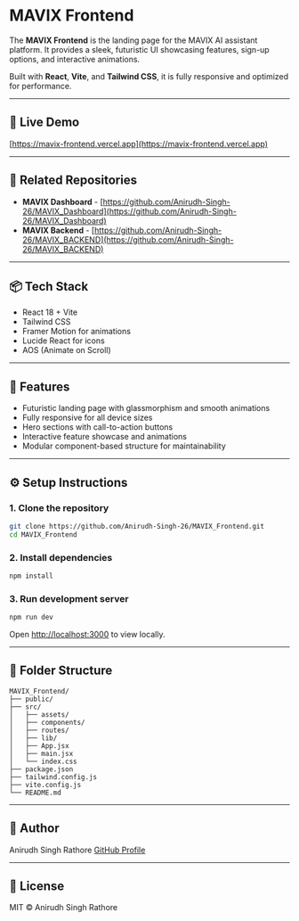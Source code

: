 #   MAVIX Frontend 

The **MAVIX Frontend** is the landing page for the MAVIX AI assistant platform. It provides a sleek, futuristic UI showcasing features, sign-up options, and interactive animations.

Built with **React**, **Vite**, and **Tailwind CSS**, it is fully responsive and optimized for performance.

---

## 🔗 Live Demo

[https://mavix-frontend.vercel.app](https://mavix-frontend.vercel.app)

---

## 🔗 Related Repositories

* **MAVIX Dashboard** - [https://github.com/Anirudh-Singh-26/MAVIX_Dashboard](https://github.com/Anirudh-Singh-26/MAVIX_Dashboard)
* **MAVIX Backend** - [https://github.com/Anirudh-Singh-26/MAVIX_BACKEND](https://github.com/Anirudh-Singh-26/MAVIX_BACKEND)

---

## 📦 Tech Stack

* React 18 + Vite
* Tailwind CSS
* Framer Motion for animations
* Lucide React for icons
* AOS (Animate on Scroll)

---

## 🌟 Features

* Futuristic landing page with glassmorphism and smooth animations
* Fully responsive for all device sizes
* Hero sections with call-to-action buttons
* Interactive feature showcase and animations
* Modular component-based structure for maintainability

---

## ⚙️ Setup Instructions

### 1. Clone the repository

```bash
git clone https://github.com/Anirudh-Singh-26/MAVIX_Frontend.git
cd MAVIX_Frontend
```

### 2. Install dependencies

```bash
npm install
```

### 3. Run development server

```bash
npm run dev
```

Open [http://localhost:3000](http://localhost:3000) to view locally.

---

## 📁 Folder Structure

```
MAVIX_Frontend/
├── public/
├── src/
│   ├── assets/
│   ├── components/
│   ├── routes/
│   ├── lib/
│   ├── App.jsx
│   ├── main.jsx
│   └── index.css
├── package.json
├── tailwind.config.js
├── vite.config.js
└── README.md
```

---

## 👤 Author

Anirudh Singh Rathore
[GitHub Profile](https://github.com/Anirudh-Singh-26)

---

## 📄 License

MIT © Anirudh Singh Rathore

